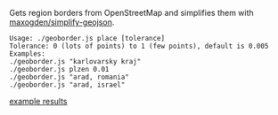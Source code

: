 Gets region borders from OpenStreetMap and simplifies them with [maxogden/simplify-geojson](https://github.com/maxogden/simplify-geojson).

```
Usage: ./geoborder.js place [tolerance]
Tolerance: 0 (lots of points) to 1 (few points), default is 0.005
Examples:
./geoborder.js "karlovarsky kraj"
./geoborder.js plzen 0.01
./geoborder.js "arad, romania"
./geoborder.js "arad, israel"
```

[example results](./examples)